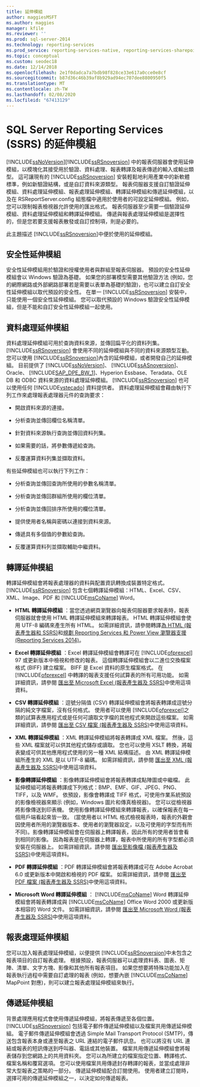 ```yaml
---
title: 延伸模組
author: maggiesMSFT
ms.author: maggies
manager: kfile
ms.reviewer: ''
ms.prod: sql-server-2014
ms.technology: reporting-services
ms.prod_service: reporting-services-native, reporting-services-sharepoint
ms.topic: conceptual
ms.custom: seodec18
ms.date: 12/14/2018
ms.openlocfilehash: 2e1f0dadca7a7bdb98f828ce33e617a0cce0e8cf
ms.sourcegitcommit: b87d36c46b39af8b929ad94ec707dee8800950f5
ms.translationtype: MT
ms.contentlocale: zh-TW
ms.lasthandoff: 02/08/2020
ms.locfileid: "67413129"
---
```

# <a name="extensions-for-sql-server-reporting-services-ssrs"></a>SQL Server Reporting Services (SSRS) 的延伸模組

  [!INCLUDE[ssNoVersion](../includes/ssnoversion-md.md)][!INCLUDE[ssRSnoversion](../includes/ssrsnoversion-md.md)] 中的報表伺服器會使用延伸模組，以模塊化其接受用於驗證、資料處理、報表轉譯及報表傳遞的輸入或輸出類型。 這可讓現有的 [!INCLUDE[ssRSnoversion](../includes/ssrsnoversion-md.md)] 安裝輕鬆地利用產業中的新軟體標準，例如新驗證結構，或是自訂資料來源類型。 報表伺服器支援自訂驗證延伸模組、資料處理延伸模組、報表處理延伸模組、轉譯延伸模組和傳遞延伸模組，以及在 RSReportServer.config 組態檔中適用於使用者的可設定延伸模組。 例如，您可以限制報表檢視器允許使用的匯出格式。 報表伺服器至少需要一個驗證延伸模組、資料處理延伸模組和轉譯延伸模組。 傳遞與報表處理延伸模組是選擇性的，但是您若要支援報表散發或自訂控制項，則是必要的。  
  
 此主題描述 [!INCLUDE[ssRSnoversion](../includes/ssrsnoversion-md.md)]中便於使用的延伸模組。  
  
## <a name="security-extensions"></a>安全性延伸模組

 安全性延伸模組用於驗證和授權使用者與群組至報表伺服器。 預設的安全性延伸模組會以 Windows 驗證為基礎。 如果您的部署模型需要其他驗證方法 (例如，您的網際網路或外部網路部署若是需要以表單為基礎的驗證)，也可以建立自訂安全性延伸模組以取代預設的安全性。 在單一 [!INCLUDE[ssRSnoversion](../includes/ssrsnoversion-md.md)] 安裝中，只能使用一個安全性延伸模組。 您可以取代預設的 Windows 驗證安全性延伸模組，但是不能和自訂安全性延伸模組一起使用。  
  
## <a name="data-processing-extensions"></a>資料處理延伸模組

 資料處理延伸模組可用於查詢資料來源，並傳回扁平化的資料列集。 [!INCLUDE[ssRSnoversion](../includes/ssrsnoversion-md.md)] 會使用不同的延伸模組與不同的資料來源類型互動。 您可以使用 [!INCLUDE[ssRSnoversion](../includes/ssrsnoversion-md.md)]內含的延伸模組，或者開發自己的延伸模組。 目前提供了 [!INCLUDE[ssNoVersion](../includes/ssnoversion-md.md)]、 [!INCLUDE[ssASnoversion](../includes/ssasnoversion-md.md)]、Oracle、 [!INCLUDE[SAP_DPE_BW_1](../includes/sap-dpe-bw-1-md.md)]、Hyperion Essbase、Teradata、OLE DB 和 ODBC 資料來源的資料處理延伸模組。 [!INCLUDE[ssRSnoversion](../includes/ssrsnoversion-md.md)] 也可以使用任何 [!INCLUDE[vstecado](../includes/vstecado-md.md)] 資料提供者。 資料處理延伸模組會藉由執行下列工作來處理報表處理器元件的查詢要求：  
  
- 開啟資料來源的連接。  
  
- 分析查詢並傳回欄位名稱清單。  
  
- 針對資料來源執行查詢並傳回資料列集。  
  
- 如果需要的話，將參數傳遞給查詢。  
  
- 反覆運算資料列集並擷取資料。  
  
有些延伸模組也可以執行下列工作：  
  
- 分析查詢並傳回查詢所使用的參數名稱清單。  
  
- 分析查詢並傳回群組所使用的欄位清單。  
  
- 分析查詢並傳回排序所使用的欄位清單。  
  
- 提供使用者名稱與密碼以連接到資料來源。  
  
- 傳遞具有多個值的參數給查詢。  
  
- 反覆運算資料列並擷取輔助中繼資料。  
  
## <a name="rendering-extensions"></a>轉譯延伸模組

 轉譯延伸模組會將報表處理器的資料與配置資訊轉換成裝置特定格式。 [!INCLUDE[ssRSnoversion](../includes/ssrsnoversion-md.md)] 包含七個轉譯延伸模組：HTML、Excel、CSV、XML、Image、PDF 和 [!INCLUDE[msCoName](../includes/msconame-md.md)] Word。  
  
- **HTML 轉譯延伸模組** ：當您透過網頁瀏覽器向報表伺服器要求報表時，報表伺服器就會使用 HTML 轉譯延伸模組來轉譯報表。 HTML 轉譯延伸模組會使用 UTF-8 編碼來產生所有 HTML。 如需詳細資訊，請參閱轉譯[為 HTML &#40;報表產生器和 SSRS&#41;](report-builder/rendering-to-html-report-builder-and-ssrs.md)和[規劃 Reporting Services 和 Power View 瀏覽器支援 &#40;Reporting Services 2014&#41;](../../2014/reporting-services/browser-support-for-reporting-services-and-power-view.md)。  
  
- **Excel 轉譯延伸模組** ：Excel 轉譯延伸模組會轉譯可在 [!INCLUDE[ofprexcel](../includes/ofprexcel-md.md)] 97 或更新版本中檢視和修改的報表。 這個轉譯延伸模組會以二進位交換檔案格式 (BIFF) 建立檔案。 BIFF 是 Excel 資料的原生檔案格式。 在 [!INCLUDE[ofprexcel](../includes/ofprexcel-md.md)] 中轉譯的報表支援任何試算表的所有可用功能。 如需詳細資訊，請參閱 [匯出至 Microsoft Excel &#40;報表產生器及 SSRS&#41;](report-builder/exporting-to-microsoft-excel-report-builder-and-ssrs.md)中使用這項資料。  
  
- **CSV 轉譯延伸模組** ：逗號分隔值 (CSV) 轉譯延伸模組會將報表轉譯成逗號分隔的純文字檔案，沒有任何格式。 使用者可以使用 [!INCLUDE[ofprexcel](../includes/ofprexcel-md.md)]之類的試算表應用程式或是任何可讀取文字檔的其他程式來開啟這些檔案。 如需詳細資訊，請參閱 [匯出至 CSV 檔案 &#40;報表產生器及 SSRS&#41;](report-builder/exporting-to-a-csv-file-report-builder-and-ssrs.md)中使用這項資料。  
  
- **XML 轉譯延伸模組** ：XML 轉譯延伸模組將報表轉譯成 XML 檔案。 然後，這些 XML 檔案就可以供其他程式儲存或讀取。 您也可以使用 XSLT 轉換，將報表變成可供其他應用程式使用的另一種 XML 結構描述。 由 XML 轉譯延伸模組所產生的 XML 是以 UTF-8 編碼。 如需詳細資訊，請參閱 [匯出至 XML &#40;報表產生器及 SSRS&#41;](report-builder/exporting-to-xml-report-builder-and-ssrs.md)中使用這項資料。  
  
-   **影像轉譯延伸模組** ：影像轉譯延伸模組會將報表轉譯成點陣圖或中繼檔。 此延伸模組可將報表轉譯成下列格式：BMP、EMF、GIF、JPEG、PNG、TIFF，以及 WMF。 依預設，影像會轉譯成 TIFF 格式，可使用作業系統預設的影像檢視器來顯示 (例如，Windows 圖片和傳真檢視器)。 您可以從檢視器將影像傳送到印表機。 使用影像轉譯延伸模組來轉譯報表，以確保報表在每一個用戶端看起來皆一致。 (當使用者以 HTML 格式檢視報表時，報表的外觀會因使用者所用的瀏覽器版本、使用者的瀏覽器設定，以及可使用的字型而有所不同)。影像轉譯延伸模組會在伺服器上轉譯報表，因此所有的使用者皆會看到相同的影像。 因為報表是在伺服器上轉譯，報表中所使用的所有字型都必須安裝在伺服器上。 如需詳細資訊，請參閱 [匯出至影像檔 &#40;報表產生器及 SSRS&#41;](report-builder/exporting-to-an-image-file-report-builder-and-ssrs.md)中使用這項資料。  
  
- **PDF 轉譯延伸模組** ：PDF 轉譯延伸模組會將報表轉譯成可在 Adobe Acrobat 6.0 或更新版本中開啟和檢視的 PDF 檔案。 如需詳細資訊，請參閱 [匯出至 PDF 檔案 &#40;報表產生器及 SSRS&#41;](report-builder/exporting-to-a-pdf-file-report-builder-and-ssrs.md)中使用這項資料。  
  
- **Microsoft Word 轉譯延伸模組** ： [!INCLUDE[msCoName](../includes/msconame-md.md)] Word 轉譯延伸模組會將報表轉譯成與 [!INCLUDE[msCoName](../includes/msconame-md.md)] Office Word 2000 或更新版本相容的 Word 文件。 如需詳細資訊，請參閱 [匯出至 Microsoft Word &#40;報表產生器及 SSRS&#41;](report-builder/exporting-to-microsoft-word-report-builder-and-ssrs.md)中使用這項資料。  
  
## <a name="report-processing-extensions"></a>報表處理延伸模組

 您可以加入報表處理延伸模組，以便提供 [!INCLUDE[ssRSnoversion](../includes/ssrsnoversion-md.md)]中未包含之報表項目的自訂報表處理。 根據預設，報表伺服器可以處理資料表、圖表、矩陣、清單、文字方塊、影像和其他所有報表項目。 如果您想要將特殊功能加入在報表執行過程中需要自訂處理的報表 (例如，想要內嵌 [!INCLUDE[msCoName](../includes/msconame-md.md)] MapPoint 對應)，則可以建立報表處理延伸模組來執行。  
  
## <a name="delivery-extensions"></a>傳遞延伸模組

 背景處理應用程式會使用傳遞延伸模組，將報表傳遞至各個位置。 [!INCLUDE[ssRSnoversion](../includes/ssrsnoversion-md.md)] 包括電子郵件傳遞延伸模組以及檔案共用傳遞延伸模組。 電子郵件傳遞延伸模組會透過 Simple Mail Transport Protocol (SMTP)，傳送包含報表本身或連至報表之 URL 連結的電子郵件訊息。 也可以將沒有 URL 連結或報表的短訊傳送到呼叫器、電話或其他裝置。 檔案共用傳遞延伸模組會將報表儲存到您網路上的共用資料夾。 您可以為所建立的檔案指定位置、轉譯格式、檔案名稱和覆寫選項。 您可以使用檔案共用傳遞封存轉譯的報表，並當成處理非常大型報表之策略的一部分。 傳遞延伸模組配合訂閱使用。 使用者建立訂閱時，選擇可用的傳遞延伸模組之一，以決定如何傳遞報表。